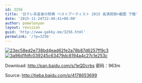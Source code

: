 ```yaml
---
id: 3256
title: '日テレ系音楽の祭典 ベストアーティスト 2015 高清视频+截图 下载'
date: '2015-11-24T22:40:41+08:00'
author: pomelonyan
layout: revision
guid: 'http://www.gakky.me/3256.html'
permalink: '/?p=3256'
---
```


[![23ec58ed2e738bd4ead62fe2a78b87d6257ff9c3](http://www.yui-aragaki.org/wp-content/uploads/2015/11/23ec58ed2e738bd4ead62fe2a78b87d6257ff9c3.jpg)](http://www.yui-aragaki.org/wp-content/uploads/2015/11/23ec58ed2e738bd4ead62fe2a78b87d6257ff9c3.jpg)[![3a96d1fdfc039245c63479dc8194a4c27c1e253c](http://www.yui-aragaki.org/wp-content/uploads/2015/11/3a96d1fdfc039245c63479dc8194a4c27c1e253c.jpg)](http://www.yui-aragaki.org/wp-content/uploads/2015/11/3a96d1fdfc039245c63479dc8194a4c27c1e253c.jpg)

Download: <http://pan.baidu.com/s/1eQDcrbs> 密码：963m

Source: <http://tieba.baidu.com/p/4178653699>
